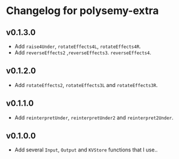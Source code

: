 # Changelog for polysemy-extra

## v0.1.3.0

* Add `raise4Under`, `rotateEffects4L`, `rotateEffects4R`.
* Add `reverseEffects2` ,`reverseEffects3`. `reverseEffects4`.

## v0.1.2.0

* Add `rotateEffects2`, `rotateEffects3L` and `rotateEffects3R`.

## v0.1.1.0

* Add `reinterpretUnder`, `reinterpretUnder2` and `reinterpret2Under`.

## v0.1.0.0

* Add several `Input`, `Output` and `KVStore` functions that I use..
